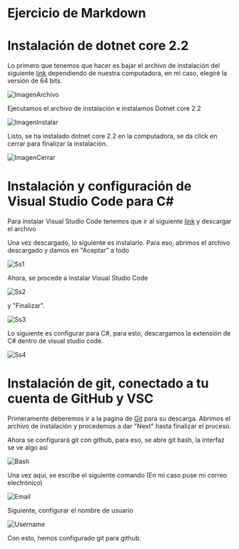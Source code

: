 
# Ejercicio de Markdown

# Instalación de dotnet core 2.2

Lo primero que tenemos que hacer
es bajar el archivo de instalación del siguiente [link](https://dotnet.microsoft.com/download/dotnet-core/2.2) dependiendo de nuestra computadora, en mi caso, elegiré la versión de 64 bits.

![ImagenArchivo](images/dotnetcore64bits.png)

Ejecutamos el archivo de instalación e instalamos Dotnet core 2.2

![ImagenInstalar](images/InstallingNetCore.png)

Listo, se ha instalado dotnet core 2.2 en la computadora, se da click en cerrar para finalizar la instalación.

![ImagenCerrar](images/SuccessfullInstalled.png)


# Instalación y configuración de Visual Studio Code para C#

Para instalar Visual Studio Code tenemos que ir al siguiente [link](https://code.visualstudio.com/) y descargar el archivo 

Una vez descargado, lo siguiente es instalarlo. Para eso, abrimos el archivo descargado y damos en "Aceptar" a todo 

![Ss1](images/Ss1.png)

Ahora, se procede a instalar Visual Studio Code

![Ss2](images/Ss2.png)


y "Finalizar".

![Ss3](images/Ss3.png)


Lo siguiente es configurar para C#, para esto, descargamos la extensión de C# dentro de visual studio code.

![Ss4](images/Ss4.png)


# Instalación de git, conectado a tu cuenta de GitHub y VSC

Primeramente deberemos ir a la pagina de [Git](https://git-scm.com/) para su descarga.
Abrimos el archivo de instalación y procedemos a dar "Next" hasta finalizar el proceso.

Ahora se configurará git con github, para eso, se abre git bash, la interfaz se ve algo así

![Bash](images/Bash.png)

Una vez aquí, se escribe el siguiente comando (En mi caso puse mi correo electrónico)

![Email](images/Email.png)

Siguiente, configurar el nombre de usuario

![Username](images/Username.png)

Con esto, hemos configurado git para github.




